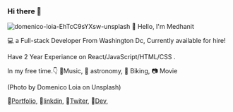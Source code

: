 ### Hi there 👋
![domenico-loia-EhTcC9sYXsw-unsplash](https://user-images.githubusercontent.com/70830116/109610278-8c593000-7afa-11eb-9344-bc3090a559f8.jpg)
:wave:
Hello, I'm Medhanit

:computer: a Full-stack Developer From Washington Dc, Currently available for hire!

Have 2 Year Experiance on  React/JavaScript/HTML/CSS .

In my free time.:point_down:
:musical_score:Music, :telescope: astronomy, :bicyclist: Biking,  :camera:  Movie

(Photo by Domenico Loia on Unsplash)

:large_blue_diamond:[Portfolio](https://developermed.com/),
:large_blue_diamond:[linkdin](https://www.linkedin.com/in/medhanit-endale-15b7861b6/),
:large_blue_diamond:[Twiter](https://twitter.com/home),
:large_blue_diamond:[Dev](https://dev.to/medendale),
